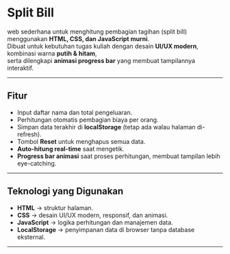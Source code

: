# Split Bill

web sederhana untuk menghitung pembagian tagihan (split bill) menggunakan **HTML, CSS, dan JavaScript murni**.  
Dibuat untuk kebutuhan tugas kuliah dengan desain **UI/UX modern**, kombinasi warna **putih & hitam**,  
serta dilengkapi **animasi progress bar** yang membuat tampilannya interaktif.

---

## Fitur

- Input daftar nama dan total pengeluaran.
- Perhitungan otomatis pembagian biaya per orang.
- Simpan data terakhir di **localStorage** (tetap ada walau halaman di-refresh).
- Tombol **Reset** untuk menghapus semua data.
- **Auto-hitung real-time** saat mengetik.
- **Progress bar animasi** saat proses perhitungan, membuat tampilan lebih eye-catching.

---

## Teknologi yang Digunakan

- **HTML** → struktur halaman.
- **CSS** → desain UI/UX modern, responsif, dan animasi.
- **JavaScript** → logika perhitungan dan manajemen data.
- **LocalStorage** → penyimpanan data di browser tanpa database eksternal.

---

